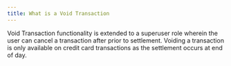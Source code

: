```yaml
---
title: What is a Void Transaction
---
```


Void Transaction functionality is extended to a superuser role wherein the user can cancel a transaction after prior to settlement. Voiding a transaction is only available on credit card transactions as the settlement occurs at end of day.